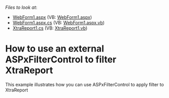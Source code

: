 <!-- default file list -->
*Files to look at*:

* [WebForm1.aspx](./CS/WebApplication1/WebForm1.aspx) (VB: [WebForm1.aspx](./VB/WebApplication1/WebForm1.aspx))
* [WebForm1.aspx.cs](./CS/WebApplication1/WebForm1.aspx.cs) (VB: [WebForm1.aspx.vb](./VB/WebApplication1/WebForm1.aspx.vb))
* [XtraReport1.cs](./CS/WebApplication1/XtraReport1.cs) (VB: [XtraReport1.vb](./VB/WebApplication1/XtraReport1.vb))
<!-- default file list end -->
# How to use an external ASPxFilterControl to filter XtraReport


<p>This example illustrates how you can use ASPxFilterControl to apply filter to XtraReport</p>

<br/>


